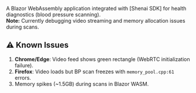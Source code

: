 
A Blazor WebAssembly application integrated with [Shenai SDK] for health diagnostics (blood pressure scanning).  
**Note:** Currently debugging video streaming and memory allocation issues during scans.

## ⚠️ Known Issues
1. **Chrome/Edge**: Video feed shows green rectangle (WebRTC initialization failure).  
2. **Firefox**: Video loads but BP scan freezes with `memory_pool.cpp:61` errors.  
3. Memory spikes (~1.5GB) during scans in Blazor WASM.

 
 
